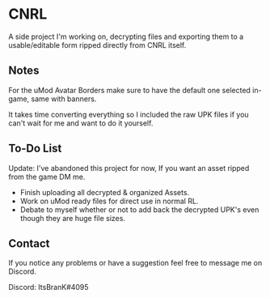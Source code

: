 # CNRL

A side project I'm working on, decrypting files and exporting them to a usable/editable form ripped directly from CNRL itself.

## Notes

For the uMod Avatar Borders make sure to have the default one selected in-game, same with banners.

It takes time converting everything so I included the raw UPK files if you can't wait for me and want to do it yourself.

## To-Do List

Update: I've abandoned this project for now, If you want an asset ripped from the game DM me.

- Finish uploading all decrypted & organized Assets.
- Work on uMod ready files for direct use in normal RL.
- Debate to myself whether or not to add back the decrypted UPK's even though they are huge file sizes.

## Contact
If you notice any problems or have a suggestion feel free to message me on Discord.

Discord: ItsBranK#4095
